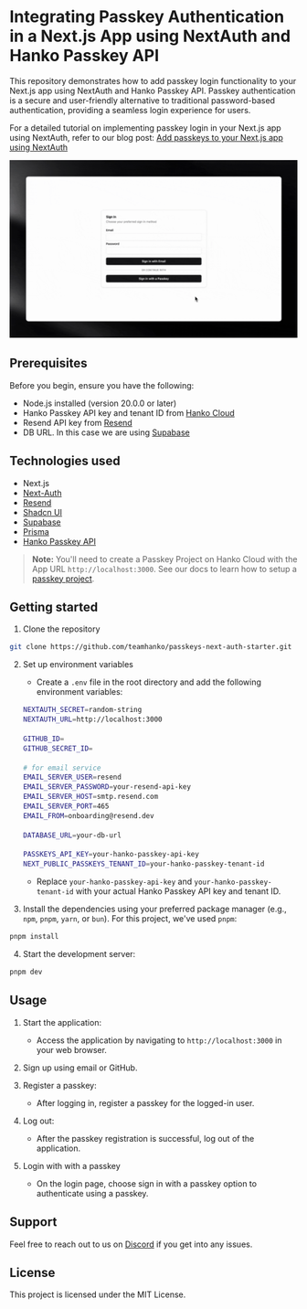 # Integrating Passkey Authentication in a Next.js App using NextAuth and Hanko Passkey API

This repository demonstrates how to add passkey login functionality to your Next.js app using NextAuth and Hanko Passkey API. Passkey authentication is a secure and user-friendly alternative to traditional password-based authentication, providing a seamless login experience for users.

For a detailed tutorial on implementing passkey login in your Next.js app using NextAuth, refer to our blog post: [Add passkeys to your Next.js app using NextAuth](https://www.hanko.io/blog/passkeys-nextjs-nextauth)

![Passkey demo](/passkey.gif)

## Prerequisites

Before you begin, ensure you have the following:

- Node.js installed (version 20.0.0 or later)
- Hanko Passkey API key and tenant ID from [Hanko Cloud](https://cloud.hanko.io/)
- Resend API key from [Resend](https://resend.com/)
- DB URL. In this case we are using [Supabase](https://supabase.com/)

## Technologies used

- Next.js
- [Next-Auth](https://authjs.dev/) 
- [Resend](https://resend.com/)
- [Shadcn UI](https://ui.shadcn.com/)
- [Supabase](https://supabase.com/)
- [Prisma](https://www.prisma.io/)
- [Hanko Passkey API](https://www.hanko.io/features/hanko-passkey-api)

> **Note:**
> You'll need to create a Passkey Project on Hanko Cloud with the App URL `http://localhost:3000`. See our docs to learn how to setup a [passkey project](https://docs.hanko.io/passkey-api/setup-passkey-project).

## Getting started

1. Clone the repository

```bash
git clone https://github.com/teamhanko/passkeys-next-auth-starter.git
```

2. Set up environment variables

   * Create a `.env` file in the root directory and add the following environment variables:

    ```sh
    NEXTAUTH_SECRET=random-string
    NEXTAUTH_URL=http://localhost:3000

    GITHUB_ID=
    GITHUB_SECRET_ID=

    # for email service
    EMAIL_SERVER_USER=resend
    EMAIL_SERVER_PASSWORD=your-resend-api-key
    EMAIL_SERVER_HOST=smtp.resend.com
    EMAIL_SERVER_PORT=465
    EMAIL_FROM=onboarding@resend.dev

    DATABASE_URL=your-db-url

    PASSKEYS_API_KEY=your-hanko-passkey-api-key
    NEXT_PUBLIC_PASSKEYS_TENANT_ID=your-hanko-passkey-tenant-id
    ```

   * Replace `your-hanko-passkey-api-key` and `your-hanko-passkey-tenant-id` with your actual Hanko Passkey API key and tenant ID.

1. Install the dependencies using your preferred package manager (e.g., `npm`, `pnpm`, `yarn`, or `bun`). For this project, we've used `pnpm`:

```bash
pnpm install
```

4. Start the development server:

```bash
pnpm dev
```

## Usage

1. Start the application:

   - Access the application by navigating to `http://localhost:3000` in your web browser.

2. Sign up using email or GitHub.

3. Register a passkey:

   - After logging in, register a passkey for the logged-in user.

4. Log out:

   - After the passkey registration is successful, log out of the application.

5. Login with with a passkey

   - On the login page, choose sign in with a passkey option to authenticate using a passkey.

## Support

Feel free to reach out to us on [Discord](https://hanko.io/community) if you get into any issues.

## License

This project is licensed under the MIT License.

